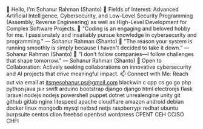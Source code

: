 👋 Hello, I'm Sohanur Rahman (Shanto)
👀 Fields of Interest: Advanced Artificial Intelligence, Cybersecurity, and Low-Level Security Programming (Assembly, Reverse Engineering) as well as High-Level Development for Complex Software Projects.
🎤 "Coding is an engaging and beloved hobby for me. I passionately and insatiably pursue knowledge in cybersecurity and programming." — Sohanur Rahman (Shanto)
🎤 "The reason your system is running smoothly is simply because I haven't decided to take it down." — Sohanur Rahman (Shanto)
🎤 "I don't follow companies—I follow challenges that shape tomorrow." — Sohanur Rahman (Shanto)
💼 Open to Collaboration: Actively seeking collaborations on innovative cybersecurity and AI projects that drive meaningful impact.
📫 Connect with Me: Reach out via email at itsmesohanur.ps@gmail.com
blackwin c cpp cs go go php python java js r swift arduino bootstrap django django html electronjs flask laravel nodejs nodejs powershell puppet dotnet unrealengine unity git github gitlab nginx litespeed apache cloudflare amazon android debian docker linux mongodb mysql netbsd netjs raspberrypi redhat ubuntu burpsuite centos clion freebsd openbsd wordpress CPENT CEH CCISO CHFI
